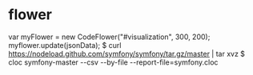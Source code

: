 # flower
var myFlower = new CodeFlower("#visualization", 300, 200);
myflower.update(jsonData);
$ curl https://nodeload.github.com/symfony/symfony/tar.gz/master | tar xvz
$ cloc symfony-master --csv --by-file --report-file=symfony.cloc
